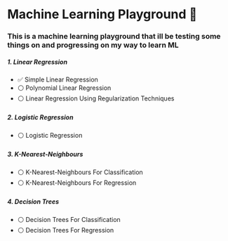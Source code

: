 # Machine Learning Playground 🛝

### This is a machine learning playground that ill be testing some things on and progressing on my way to learn ML 


##### 1. Linear Regression
- ✅ Simple Linear Regression
- ⚪ Polynomial Linear Regression
- ⚪ Linear Regression Using Regularization Techniques 


##### 2. Logistic Regression
- ⚪ Logistic Regression


##### 3. K-Nearest-Neighbours
- ⚪ K-Nearest-Neighbours For Classification
- ⚪ K-Nearest-Neighbours For Regression


##### 4. Decision Trees
- ⚪ Decision Trees For Classification
- ⚪ Decision Trees For Regression
